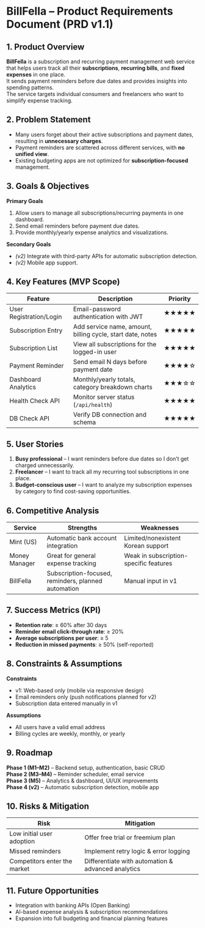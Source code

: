 # BillFella – Product Requirements Document (PRD v1.1)

## 1. Product Overview
**BillFella** is a subscription and recurring payment management web service that helps users track all their **subscriptions**, **recurring bills**, and **fixed expenses** in one place.  
It sends payment reminders before due dates and provides insights into spending patterns.  
The service targets individual consumers and freelancers who want to simplify expense tracking.

## 2. Problem Statement
- Many users forget about their active subscriptions and payment dates, resulting in **unnecessary charges**.
- Payment reminders are scattered across different services, with **no unified view**.
- Existing budgeting apps are not optimized for **subscription-focused** management.

## 3. Goals & Objectives
**Primary Goals**
1. Allow users to manage all subscriptions/recurring payments in one dashboard.
2. Send email reminders before payment due dates.
3. Provide monthly/yearly expense analytics and visualizations.

**Secondary Goals**
- *(v2)* Integrate with third-party APIs for automatic subscription detection.
- *(v2)* Mobile app support.

## 4. Key Features (MVP Scope)
| Feature | Description | Priority |
|---------|-------------|----------|
| User Registration/Login | Email-password authentication with JWT | ★★★★★ |
| Subscription Entry | Add service name, amount, billing cycle, start date, notes | ★★★★★ |
| Subscription List | View all subscriptions for the logged-in user | ★★★★★ |
| Payment Reminder | Send email N days before payment date | ★★★★☆ |
| Dashboard Analytics | Monthly/yearly totals, category breakdown charts | ★★★☆☆ |
| Health Check API | Monitor server status (`/api/health`) | ★★★★★ |
| DB Check API | Verify DB connection and schema | ★★★★★ |

## 5. User Stories
1. **Busy professional** – I want reminders before due dates so I don’t get charged unnecessarily.  
2. **Freelancer** – I want to track all my recurring tool subscriptions in one place.  
3. **Budget-conscious user** – I want to analyze my subscription expenses by category to find cost-saving opportunities.

## 6. Competitive Analysis
| Service | Strengths | Weaknesses |
|---------|-----------|------------|
| Mint (US) | Automatic bank account integration | Limited/nonexistent Korean support |
| Money Manager | Great for general expense tracking | Weak in subscription-specific features |
| BillFella | Subscription-focused, reminders, planned automation | Manual input in v1 |

## 7. Success Metrics (KPI)
- **Retention rate**: ≥ 60% after 30 days  
- **Reminder email click-through rate**: ≥ 20%  
- **Average subscriptions per user**: ≥ 5  
- **Reduction in missed payments**: ≥ 50% (self-reported)

## 8. Constraints & Assumptions
**Constraints**
- v1: Web-based only (mobile via responsive design)
- Email reminders only (push notifications planned for v2)
- Subscription data entered manually in v1

**Assumptions**
- All users have a valid email address
- Billing cycles are weekly, monthly, or yearly

## 9. Roadmap
**Phase 1 (M1–M2)** – Backend setup, authentication, basic CRUD  
**Phase 2 (M3–M4)** – Reminder scheduler, email service  
**Phase 3 (M5)** – Analytics & dashboard, UI/UX improvements  
**Phase 4 (v2)** – Automatic subscription detection, mobile app

## 10. Risks & Mitigation
| Risk | Mitigation |
|------|------------|
| Low initial user adoption | Offer free trial or freemium plan |
| Missed reminders | Implement retry logic & error logging |
| Competitors enter the market | Differentiate with automation & advanced analytics |

## 11. Future Opportunities
- Integration with banking APIs (Open Banking)
- AI-based expense analysis & subscription recommendations
- Expansion into full budgeting and financial planning features
